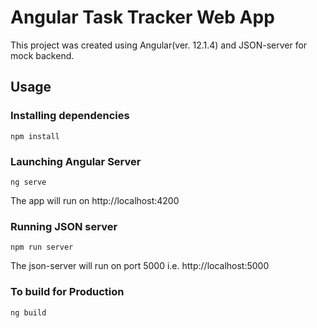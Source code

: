 # Angular Task Tracker Web App

This project was created using Angular(ver. 12.1.4) and JSON-server for mock backend.

## Usage

### Installing dependencies

```
npm install
```

### Launching Angular Server

```
ng serve
```
The app will run on http://localhost:4200

### Running JSON server

```
npm run server
```
The json-server will run on port 5000 i.e. http://localhost:5000

### To build for Production

```
ng build
```
